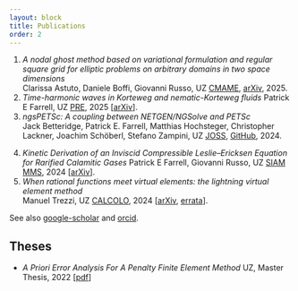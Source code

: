 ```yaml
---
layout: block
title: Publications
order: 2
---
```

  

  1. _A nodal ghost method based on variational formulation and regular square grid for elliptic problems on arbitrary domains in two space dimensions_  
Clarissa Astuto, Daniele Boffi, Giovanni Russo, UZ
[CMAME](https://doi.org/10.1016/j.cma.2025.118041), [arXiv](https://arxiv.org/abs/2402.04048), 2025.
  2. _Time-harmonic waves in Korteweg and nematic-Korteweg fluids_ 
Patrick E Farrell, UZ
[PRE](https://doi.org/10.1103/PhysRevE.111.035413), 2025 [[arXiv](https://arxiv.org/abs/2411.13354)].
  3. _ngsPETSc: A coupling between NETGEN/NGSolve and PETSc_  
Jack Betteridge, Patrick E. Farrell, Matthias Hochsteger, Christopher Lackner, Joachim Schöberl, Stefano Zampini, UZ
[JOSS](https://doi.org/10.21105/joss.07359), [GitHub](https://github.com/NGSolve/ngsPETSc), 2024.
<!--more-->
  4. _Kinetic Derivation of an Inviscid Compressible Leslie–Ericksen Equation for Rarified Calamitic Gases_ 
Patrick E Farrell, Giovanni Russo, UZ
[SIAM MMS](https://doi.org/10.1137/24M1630529), 2024 [[arXiv](https://arxiv.org/abs/2312.15210)].
  5. _When rational functions meet virtual elements: the lightning virtual element method_  
Manuel Trezzi, UZ
[CALCOLO](https://doi.org/10.1007/s10092-024-00585-1), 2024  [[arXiv](https://arxiv.org/pdf/2308.03560), [errata](https://www.uzerbinati.eu/assets/notes/erratalightningvem.pdf)].

See also 
[google-scholar](https://scholar.google.es/citations?user=bLUNjmgAAAAJ&hl=it)
and
[orcid](https://orcid.org/0000-0002-2577-1106).

Theses
------------
  * _A Priori Error Analysis For A Penalty Finite Element Method_
UZ,  Master Thesis, 2022 [[pdf](https://repository.kaust.edu.sa/server/api/core/bitstreams/3c4a3b78-6d33-4aa7-9548-e7fda3a9bd73/content)]
